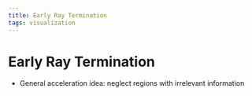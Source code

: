 ```yaml
---
title: Early Ray Termination
tags: visualization
---
```


# Early Ray Termination
- General acceleration idea: neglect regions with irrelevant information




















